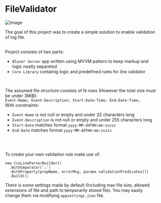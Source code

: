 # FileValidator

![image](https://user-images.githubusercontent.com/51239869/131512123-634dae89-0f3c-4f87-b3c0-75bdf34c81ed.png)

The goal of this project was to create a simple solution to enable validation of log file.

<br />
Project consists of two parts:

- ```Blazor Server``` app written using MVVM pattern to keep markup and logic neatly separeted
- ```Core Library``` containig logic and predefined rules for line validator

<br />

The assumed file structure consists of N rows (However the total size must be under 3MiB): 
<br />
```Event-Name; Event-Description; Start-Date-Time; End-Date-Time;```
<br />
With constraints:
- ```Event-Name``` is not null or empty and under 32 characters long
- ```Event-Description``` is not null or empty and under 255 characters long
- ```Start-Date``` matches format ```yyyy-MM-ddTHH:mm:sszzz```
- ```End-Date``` matches format ```yyyy-MM-ddTHH:mm:sszzz```


<br />
<br />

To create your own validation rule make use of:
```
new CsvLineParserBuilder()
  .WithSeparator(';')
  .WithProperty(propName, errorMsg, params validationPredicates[])
  .Build();
```

There is some settings made by default (Including max file size, allowed extensions of file and path to temporarily stored file). You may easily change them via modifying ```appsettings.json``` file.
